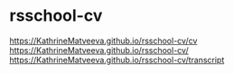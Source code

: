 # rsschool-cv

https://KathrineMatveeva.github.io/rsschool-cv/cv  
https://KathrineMatveeva.github.io/rsschool-cv/ 
https://KathrineMatveeva.github.io/rsschool-cv/transcript
